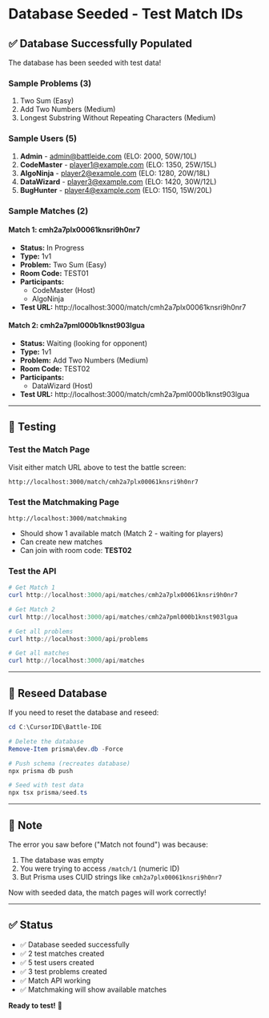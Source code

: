 # Database Seeded - Test Match IDs

## ✅ Database Successfully Populated

The database has been seeded with test data!

### Sample Problems (3)
1. Two Sum (Easy)
2. Add Two Numbers (Medium)
3. Longest Substring Without Repeating Characters (Medium)

### Sample Users (5)
1. **Admin** - admin@battleide.com (ELO: 2000, 50W/10L)
2. **CodeMaster** - player1@example.com (ELO: 1350, 25W/15L)
3. **AlgoNinja** - player2@example.com (ELO: 1280, 20W/18L)
4. **DataWizard** - player3@example.com (ELO: 1420, 30W/12L)
5. **BugHunter** - player4@example.com (ELO: 1150, 15W/20L)

### Sample Matches (2)

#### Match 1: **cmh2a7plx00061knsri9h0nr7**
- **Status:** In Progress
- **Type:** 1v1
- **Problem:** Two Sum (Easy)
- **Room Code:** TEST01
- **Participants:**
  - CodeMaster (Host)
  - AlgoNinja
- **Test URL:** http://localhost:3000/match/cmh2a7plx00061knsri9h0nr7

#### Match 2: **cmh2a7pml000b1knst903lgua**
- **Status:** Waiting (looking for opponent)
- **Type:** 1v1
- **Problem:** Add Two Numbers (Medium)
- **Room Code:** TEST02
- **Participants:**
  - DataWizard (Host)
- **Test URL:** http://localhost:3000/match/cmh2a7pml000b1knst903lgua

---

## 🧪 Testing

### Test the Match Page
Visit either match URL above to test the battle screen:
```
http://localhost:3000/match/cmh2a7plx00061knsri9h0nr7
```

### Test the Matchmaking Page
```
http://localhost:3000/matchmaking
```
- Should show 1 available match (Match 2 - waiting for players)
- Can create new matches
- Can join with room code: **TEST02**

### Test the API
```powershell
# Get Match 1
curl http://localhost:3000/api/matches/cmh2a7plx00061knsri9h0nr7

# Get Match 2
curl http://localhost:3000/api/matches/cmh2a7pml000b1knst903lgua

# Get all problems
curl http://localhost:3000/api/problems

# Get all matches
curl http://localhost:3000/api/matches
```

---

## 🔄 Reseed Database

If you need to reset the database and reseed:

```powershell
cd C:\CursorIDE\Battle-IDE

# Delete the database
Remove-Item prisma\dev.db -Force

# Push schema (recreates database)
npx prisma db push

# Seed with test data
npx tsx prisma/seed.ts
```

---

## 📝 Note

The error you saw before ("Match not found") was because:
1. The database was empty
2. You were trying to access `/match/1` (numeric ID)
3. But Prisma uses CUID strings like `cmh2a7plx00061knsri9h0nr7`

Now with seeded data, the match pages will work correctly!

---

## ✅ Status

- ✅ Database seeded successfully
- ✅ 2 test matches created
- ✅ 5 test users created
- ✅ 3 test problems created
- ✅ Match API working
- ✅ Matchmaking will show available matches

**Ready to test!** 🚀

